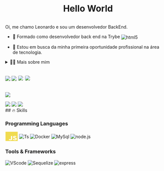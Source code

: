 <!--título-->
<div id="user-content-toc">
  <ul align="center">
    <summary><h1 style="display: inline-block">Hello World</h1></summary>
</div>

<!-- Presentation -->
<p>
  Oi, me chamo Leonardo e sou um desenvolvedor BackEnd.

  - 🌱 Formado como desenvolvedor back end na Trybe <img align="center" alt="html5" height="23px" src="https://yt3.googleusercontent.com/SLg3vW9jQbja0ea7la5Bx8nVffl5BprQ7xaTqx_weWvcUPqJF-ylPl2BSs8ocY5gdT06GB_a=s900-c-k-c0x00ffffff-no-rj" />

  - 🔭 Estou em busca da minha primeira oportunidade profissional na área de tecnologia.
</p>

<!-- Dropdown -->
<details>
  <summary>👨‍💻 Mais sobre mim</summary>

  - 💬 Eu sou o Leonardo, apaixonado por programação e tecnologia. Meu objetivo é explorar e aprender novas tecnologias, compartilhando projetos e conhecimentos no GitHub. Estou sempre em busca de desafios e oportunidades para expandir minhas habilidades de desenvolvimento.
  - 😄 Pronomes: Ele/dele

  - ⚡ Sou apaixonado por video games, cosplay e uma variedade de outros aspectos do mundo geek e tecnológico. \o/
</details>


<!-- GithubStats -->
<div>
  <br><br>
  <img height="160em" src="https://github-readme-stats.vercel.app/api?username=Leon-brum&show_icons=true&theme=transparent&include_all_commits=true&count_private=true&hide_border=true">
  <img height="160em" src="https://github-readme-stats.vercel.app/api/top-langs/?username=Leon-brum&layout=compact&langs_count=6&theme=transparent&hide_border=true">

  <img style="border: 1px solid white; border-radius: 4px;" height="203px" src="https://github-readme-stats.vercel.app/api?username=Leon-brum&show_icons=true&custom_title=Emanuel's%20Github%20Stats&theme=transparent&hide_border=true">
  <img style="border: 1px solid white; border-radius: 4px;" height="203px" src="https://github-readme-streak-stats.herokuapp.com/?user=Leon-brum&theme=transparent&hide_border=true">
  <br><br>
</div>

<!-- GIF -->
<p align="left">
  <img align="center" src="https://github.com/Anmol-Baranwal/Cool-GIFs-For-GitHub/assets/74038190/0c7eb6ed-663b-4ce4-bfbd-18239a38ba1b" width="500 alt="Imagem">
</p>
<div aling="right">
<a href="https://www.instagram.com/leo_morenolm/ target="_blank"><img src="https://img.shields.io/badge/-Instagram-%23E4405F?style=for-the-badge&logo=instagram&logoColor=white" target="_blank"></a>
  <a href = "mailto:leu-profissional@hotmail.com"><img src="https://img.shields.io/badge/-Gmail-%23333?style=for-the-badge&logo=gmail&logoColor=white" destino ="_blank"></a>
  <a href="https://www.linkedin.com/in/leonardo-moreno-b8015a294/" target="_blank"><img src="https://img.shields.io/badge/-LinkedIn-%230077B5?style=for-the-badge&logo=linkedin&logoColor=white" target="_blank"></a>
</div>
## 🔥 Skills
<!-- Skills: Programming Languages -->
  <div style="flex-basis: 48%;">
    <h3>Programming Languages</h3>
    <img align="center" alt="Js" height="30" width="40" src="https://raw.githubusercontent.com/devicons/devicon/master/icons/javascript/javascript-plain.svg">
    <img align="center" alt="Ts" height="30" width="40" src="https://cdn.jsdelivr.net/gh/devicons/devicon@latest/icons/typescript/typescript-original.svg">
    <img align="center" alt="Docker" height="30" width="40" src="https://cdn.jsdelivr.net/gh/devicons/devicon@latest/icons/docker/docker-original.svg">
    <img align="center" alt="MySql" height="50" width="50" src="https://cdn.jsdelivr.net/gh/devicons/devicon@latest/icons/mysql/mysql-plain-wordmark.svg">
    <img align="center" alt="node.js" height="30" width="40" src="https://cdn.jsdelivr.net/gh/devicons/devicon@latest/icons/nodejs/nodejs-original.svg">
  </div>
  
  <!-- Skills: Tools & Frameworks -->
  <div style="flex-basis: 48%;">
    <h3>Tools & Frameworks</h3>
    <img align="center" alt="VScode" height="30" width="40" src="https://cdn.jsdelivr.net/gh/devicons/devicon/icons/vscode/vscode-original.svg">
    <img align="center" alt="Sequelize" height="70" width="70" src="https://cdn.jsdelivr.net/gh/devicons/devicon@latest/icons/sequelize/sequelize-original-wordmark.svg">
    <img align="center" alt="express" height="70" width="70" src="https://cdn.jsdelivr.net/gh/devicons/devicon@latest/icons/express/express-original-wordmark.svg">
  </div>
  <br><br>

<br>
  
